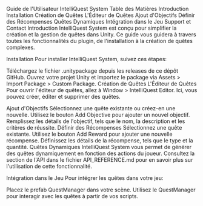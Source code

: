 Guide de l'Utilisateur IntelliQuest System
Table des Matières
Introduction
Installation
Création de Quêtes
L'Éditeur de Quêtes
Ajout d'Objectifs
Définir des Récompenses
Quêtes Dynamiques
Intégration dans le Jeu
Support et Contact
Introduction
IntelliQuest System est conçu pour simplifier la création et la gestion de quêtes dans Unity. Ce guide vous guidera à travers toutes les fonctionnalités du plugin, de l'installation à la création de quêtes complexes.

Installation
Pour installer IntelliQuest System, suivez ces étapes:

Téléchargez le fichier .unitypackage depuis les releases de ce dépôt GitHub.
Ouvrez votre projet Unity et importez le package via Assets > Import Package > Custom Package.
Création de Quêtes
L'Éditeur de Quêtes
Pour ouvrir l'éditeur de quêtes, allez à Window > IntelliQuest Editor. Ici, vous pouvez créer, éditer et supprimer des quêtes.

Ajout d'Objectifs
Sélectionnez une quête existante ou créez-en une nouvelle.
Utilisez le bouton Add Objective pour ajouter un nouvel objectif.
Remplissez les détails de l'objectif, tels que le nom, la description et les critères de réussite.
Définir des Récompenses
Sélectionnez une quête existante.
Utilisez le bouton Add Reward pour ajouter une nouvelle récompense.
Définissez les détails de la récompense, tels que le type et la quantité.
Quêtes Dynamiques
IntelliQuest System vous permet de générer des quêtes dynamiquement en fonction des actions du joueur. Consultez la section de l'API dans le fichier API_REFERENCE.md pour en savoir plus sur l'utilisation de cette fonctionnalité.

Intégration dans le Jeu
Pour intégrer les quêtes dans votre jeu:

Placez le prefab QuestManager dans votre scène.
Utilisez le QuestManager pour interagir avec les quêtes à partir de vos scripts.